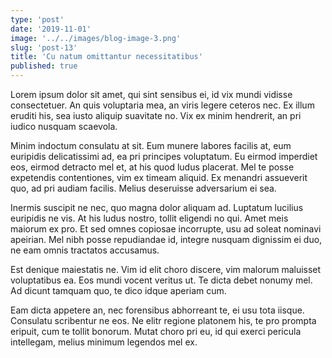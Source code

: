 ```yaml
---
type: 'post'
date: '2019-11-01'
image: '../../images/blog-image-3.png'
slug: 'post-13'
title: 'Cu natum omittantur necessitatibus'
published: true
---
```


Lorem ipsum dolor sit amet, qui sint sensibus ei, id vix mundi vidisse consectetuer. An quis voluptaria mea, an viris legere ceteros nec. Ex illum eruditi his, sea iusto aliquip suavitate no. Vix ex minim hendrerit, an pri iudico nusquam scaevola.

Minim indoctum consulatu at sit. Eum munere labores facilis at, eum euripidis delicatissimi ad, ea pri principes voluptatum. Eu eirmod imperdiet eos, eirmod detracto mel et, at his quod ludus placerat. Mel te posse expetendis contentiones, vim ex timeam aliquid. Ex menandri assueverit quo, ad pri audiam facilis. Melius deseruisse adversarium ei sea.

Inermis suscipit ne nec, quo magna dolor aliquam ad. Luptatum lucilius euripidis ne vis. At his ludus nostro, tollit eligendi no qui. Amet meis maiorum ex pro. Et sed omnes copiosae incorrupte, usu ad soleat nominavi apeirian. Mel nibh posse repudiandae id, integre nusquam dignissim ei duo, ne eam omnis tractatos accusamus.

Est denique maiestatis ne. Vim id elit choro discere, vim malorum maluisset voluptatibus ea. Eos mundi vocent veritus ut. Te dicta debet nonumy mel. Ad dicunt tamquam quo, te dico idque aperiam cum.

Eam dicta appetere an, nec forensibus abhorreant te, ei usu tota iisque. Consulatu scribentur ne eos. Ne elitr regione platonem his, te pro prompta eripuit, cum te tollit bonorum. Mutat choro pri eu, id qui exerci pericula intellegam, melius minimum legendos mel ex.